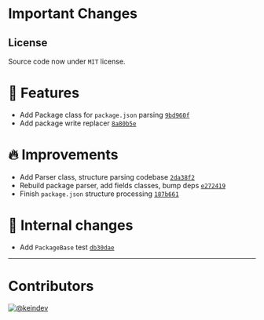# Important Changes

## License

Source code now under `MIT` license.

# :tada: Features

- Add Package class for `package.json` parsing [`9bd960f`](https://github.com/keindev/package-json-helper/commit/9bd960fc18e4f25d0a1103ee8403e640e0edfa0f)
- Add package write replacer [`8a80b5e`](https://github.com/keindev/package-json-helper/commit/8a80b5eaf7de753b28faefdeb5b9ab65b03f4b63)

# :fire: Improvements

- Add Parser class, structure parsing codebase [`2da38f2`](https://github.com/keindev/package-json-helper/commit/2da38f25153ce26e1b68619737f3fcbc1f4cb891)
- Rebuild package parser, add fields classes, bump deps [`e272419`](https://github.com/keindev/package-json-helper/commit/e27241905806fe98235ed002da9edb29c8534187)
- Finish `package.json` structure processing [`187b661`](https://github.com/keindev/package-json-helper/commit/187b66140fcde89b94856af82384c07a38e6e37e)

# :memo: Internal changes

- Add `PackageBase` test [`db30dae`](https://github.com/keindev/package-json-helper/commit/db30daed8640e3a16443e27dddf2679d3ba9df4d)

---

# Contributors

[![@keindev](https://avatars.githubusercontent.com/u/4527292?v=4&s=40)](https://github.com/keindev)
